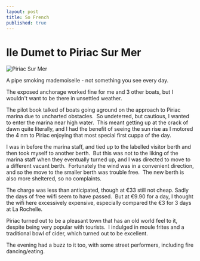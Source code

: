 ```yaml
---
layout: post
title: So French
published: true
---
```


# Ile Dumet to Piriac Sur Mer

![Piriac Sur Mer]({{site.baseurl}}/assets/img_1231-sml_scale.jpg)

A pipe smoking mademoiselle - not something you see every day.

The exposed anchorage worked fine for me and 3 other boats, but I wouldn't want to be there in unsettled weather.

The pilot book talked of boats going aground on the approach to Piriac marina due to uncharted obstacles.  So undeterred, but cautious, I wanted to enter the marina near high water.  This meant getting up at the crack of dawn quite literally, and I had the benefit of seeing the sun rise as I motored the 4 nm to Piriac enjoying that most special first cuppa of the day.

I was in before the marina staff, and tied up to the labelled visitor berth and then took myself to another berth.  But this was not to the liking of the marina staff when they eventually turned up, and I was directed to move to a different vacant berth.  Fortunately the wind was in a convenient direction, and so the move to the smaller berth was trouble free.  The new berth is also more sheltered, so no complaints.

The charge was less than anticipated, though at €33 still not cheap. Sadly the days of free wiifi seem to have passed.  But at €9.90 for a day, I thought the wifi here excessively expensive, especially compared the €3 for 3 days at La Rochelle.

Piriac turned out to be a pleasant town that has an old world feel to it, despite being very popular with tourists.  I indulged in moule frites and a traditional bowl of cider, which turned out to be excellent.

The evening had a buzz to it too, with some street performers, including fire dancing/eating.

 
